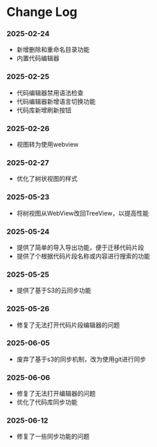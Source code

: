 # Change Log

### 2025-02-24

* 新增删除和重命名目录功能
* 内置代码编辑器

### 2025-02-25

* 代码编辑器禁用语法检查
* 代码编辑器新增语言切换功能
* 代码库新增刷新按钮

### 2025-02-26

* 视图转为使用webview

### 2025-02-27

* 优化了树状视图的样式

### 2025-05-23

* 将树视图从WebView改回TreeView，以提高性能

### 2025-05-24

* 提供了简单的导入导出功能，便于迁移代码片段
* 提供了个根据代码片段名称或内容进行搜索的功能

### 2025-05-25

* 提供了基于S3的云同步功能

### 2025-05-26

* 修复了无法打开代码片段编辑器的问题

### 2025-06-05

* 废弃了基于s3的同步机制，改为使用git进行同步

### 2025-06-06

* 修复了无法打开编辑器的问题
* 优化了代码库同步功能

### 2025-06-12

* 修复了一些同步功能的问题
